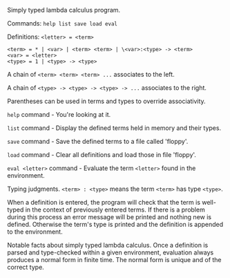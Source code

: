 Simply typed lambda calculus program.

Commands: `help list save load eval`

Definitions: `<letter> = <term>`

```
<term> = * | <var> | <term> <term> | \<var>:<type> -> <term>
<var> = <letter>
<type> = 1 | <type> -> <type>
```

A chain of `<term> <term> <term> ...` associates to the left.

A chain of `<type> -> <type> -> <type> -> ...` associates to the right.

Parentheses can be used in terms and types to override associativity.

`help` command - You're looking at it.

`list` command - Display the defined terms held in memory and their types.

`save` command - Save the defined terms to a file called 'floppy'.

`load` command - Clear all definitions and load those in file 'floppy'.

`eval <letter>` command - Evaluate the term `<letter>` found in the environment.

Typing judgments. `<term> : <type>` means the term `<term>` has type `<type>`.

When a definition is entered, the program will check that the term is
well-typed in the context of previously entered terms. If there is a problem
during this process an error message will be printed and nothing new is
defined. Otherwise the term's type is printed and the definition is appended to
the environment.

Notable facts about simply typed lambda calculus. Once a definition is parsed and
type-checked within a given environment, evaluation always produces a normal
form in finite time. The normal form is unique and of the correct type.
